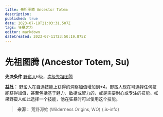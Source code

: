 ```yaml
---
title: 先祖图腾 Ancestor Totem
description: 
published: true
date: 2023-07-18T21:03:31.507Z
tags: 狂暴之力
editor: markdown
dateCreated: 2023-07-11T23:50:19.875Z
---
```


# 先祖图腾 (Ancestor Totem, Su)

**先决条件** [野蛮人](/野蛮人)6级，[次级先祖图腾](/狂暴之力/次级先祖图腾)

**益处：** 野蛮人在自选技能上获得的洞察加值增加到+4。野蛮人现在可选择任何技能获得加值，甚至包括基于魅力、敏捷或智力的，或是需要耐心或专注的技能。如果野蛮人如此选择一个技能，他在狂暴时可以使用这个技能。

> **来源：** 荒野源始 (Wilderness Origins, WO)
{.is-info}